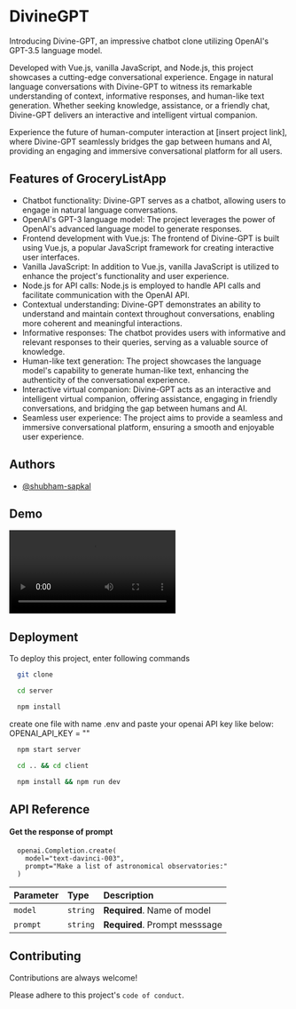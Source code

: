 
# DivineGPT

Introducing Divine-GPT, an impressive chatbot clone utilizing OpenAI's GPT-3.5 language model. 

Developed with Vue.js, vanilla JavaScript, and Node.js, this project showcases a cutting-edge conversational experience. Engage in natural language conversations with Divine-GPT to witness its remarkable understanding of context, informative responses, and human-like text generation. Whether seeking knowledge, assistance, or a friendly chat, Divine-GPT delivers an interactive and intelligent virtual companion. 

Experience the future of human-computer interaction at [insert project link], where Divine-GPT seamlessly bridges the gap between humans and AI, providing an engaging and immersive conversational platform for all users.





## Features of GroceryListApp


- Chatbot functionality: Divine-GPT serves as a chatbot, allowing users to engage in natural language conversations.
- OpenAI's GPT-3 language model: The project leverages the power of OpenAI's advanced language model to generate responses.
- Frontend development with Vue.js: The frontend of Divine-GPT is built using Vue.js, a popular JavaScript framework for creating interactive user interfaces.
- Vanilla JavaScript: In addition to Vue.js, vanilla JavaScript is utilized to enhance the project's functionality and user experience.
- Node.js for API calls: Node.js is employed to handle API calls and facilitate communication with the OpenAI API.
- Contextual understanding: Divine-GPT demonstrates an ability to understand and maintain context throughout conversations, enabling more coherent and meaningful interactions.
- Informative responses: The chatbot provides users with informative and relevant responses to their queries, serving as a valuable source of knowledge.
- Human-like text generation: The project showcases the language model's capability to generate human-like text, enhancing the authenticity of the conversational experience.
- Interactive virtual companion: Divine-GPT acts as an interactive and intelligent virtual companion, offering assistance, engaging in friendly conversations, and bridging the gap between humans and AI.
- Seamless user experience: The project aims to provide a seamless and immersive conversational platform, ensuring a smooth and enjoyable user experience.

## Authors

- [@shubham-sapkal](https://github.com/shubham-sapkal)


## Demo

![Demo Video](https://github.com/shubham-sapkal/divineGPT/blob/master/client/demo.mkv)
## Deployment

To deploy this project, enter following commands

```bash
  git clone 
```

```bash
  cd server
```

```bash
  npm install
```

create one file with name .env and paste your openai API key like below:
OPENAI_API_KEY = "<Your API Key>"

```bash
  npm start server
```

```bash
  cd .. && cd client
```

```bash
  npm install && npm run dev
```


## API Reference

#### Get the response of prompt

```http
  openai.Completion.create(
    model="text-davinci-003",
    prompt="Make a list of astronomical observatories:"
  )
```

| Parameter | Type     | Description                |
| :-------- | :------- | :------------------------- |
|  `model`  | `string` | **Required**. Name of model |
| `prompt`  | `string` | **Required**. Prompt messsage|






## Contributing

Contributions are always welcome!

Please adhere to this project's `code of conduct`.

